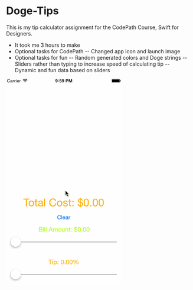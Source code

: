 # Doge-Tips

This is my tip calculator assignment for the CodePath Course, Swift for Designers.

- It took me 3 hours to make
- Optional tasks for CodePath
-- Changed app icon and launch image
- Optional tasks for fun
-- Random generated colors and Doge strings
-- Sliders rather than typing to increase speed of calculating tip
-- Dynamic and fun data based on sliders

![alt tag](https://github.com/dnosk/Doge-Tips/blob/master/Demo-Video.gif)